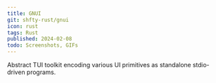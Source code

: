 ```yaml
---
title: GNUI
git: shfty-rust/gnui
icon: rust
tags: Rust
published: 2024-02-08
todo: Screenshots, GIFs
---
```


Abstract TUI toolkit encoding various UI primitives as standalone stdio-driven programs.
